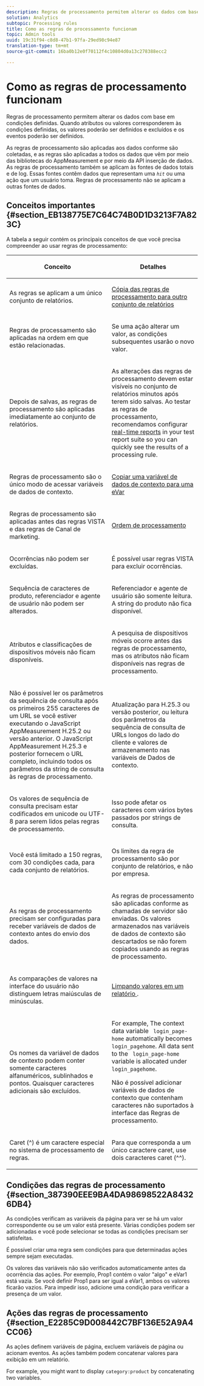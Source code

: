 ```yaml
---
description: Regras de processamento permitem alterar os dados com base em condições definidas. Quando atributos ou valores corresponderem às condições definidas, os valores poderão ser definidos e excluídos e os eventos poderão ser definidos.
solution: Analytics
subtopic: Processing rules
title: Como as regras de processamento funcionam
topic: Admin tools
uuid: 19c31f94-c8d8-47b1-97fa-29ed98c94e87
translation-type: tm+mt
source-git-commit: 16ba0b12e0f70112f4c10804d0a13c278388ecc2

---
```



# Como as regras de processamento funcionam

Regras de processamento permitem alterar os dados com base em condições definidas. Quando atributos ou valores corresponderem às condições definidas, os valores poderão ser definidos e excluídos e os eventos poderão ser definidos.

As regras de processamento são aplicadas aos dados conforme são coletadas, e as regras são aplicadas a todos os dados que vêm por meio das bibliotecas do AppMeasurement e por meio da API inserção de dados. As regras de processamento também se aplicam às fontes de dados totais e de log. Essas fontes contêm dados que representam uma *`hit`* ou uma ação que um usuário toma. Regras de processamento não se aplicam a outras fontes de dados.

## Conceitos importantes {#section_EB138775E7C64C74B0D1D3213F7A823C}

A tabela a seguir contém os principais conceitos de que você precisa compreender ao usar regras de processamento:

<table id="table_287C606AE26E47AA8F737411990ACEB2"> 
 <thead> 
  <tr> 
   <th colname="col1" class="entry"> <p>Conceito </p> </th> 
   <th colname="col2" class="entry"> <p>Detalhes </p> </th> 
  </tr> 
 </thead>
 <tbody> 
  <tr> 
   <td colname="col1"> <p>As regras se aplicam a um único conjunto de relatórios. </p> </td> 
   <td colname="col2"> <p> <a href="/help/admin/admin/c-processing-rules/c-processing-rules-configuration/t-processing-rules-copy-to-rs.md"> Cópia das regras de processamento para outro conjunto de relatórios </a> </p> </td> 
  </tr> 
  <tr> 
   <td colname="col1"> <p>Regras de processamento são aplicadas na ordem em que estão relacionadas. </p> </td> 
   <td colname="col2"> <p>Se uma ação alterar um valor, as condições subsequentes usarão o novo valor. </p> </td> 
  </tr> 
  <tr> 
   <td colname="col1"> <p>Depois de salvas, as regras de processamento são aplicadas imediatamente ao conjunto de relatórios. </p> </td> 
   <td colname="col2"> <p>As alterações das regras de processamento devem estar visíveis no conjunto de relatórios minutos após terem sido salvas. Ao testar as regras de processamento, recomendamos configurar <a href="/help/admin/admin/realtime/t-realtime-admin.md"> real-time reports</a> in your test report suite so you can quickly see the results of a processing rule. </p> </td> 
  </tr> 
  <tr> 
   <td colname="col1"> <p>Regras de processamento são o único modo de acessar variáveis de dados de contexto. </p> </td> 
   <td colname="col2"> <p> <a href="/help/admin/admin/c-processing-rules/processing-rules-examples/processing-rules-copy-context-data.md"> Copiar uma variável de dados de contexto para uma eVar </a> </p> </td> 
  </tr> 
  <tr> 
   <td colname="col1"> <p>Regras de processamento são aplicadas antes das regras VISTA e das regras de Canal de marketing. </p> </td> 
   <td colname="col2"> <p> <a href="/help/admin/admin/c-processing-rules/c-processing-rules-configuration/processing-rule-order.md"> Ordem de processamento </a> </p> </td> 
  </tr> 
  <tr> 
   <td colname="col1"> <p>Ocorrências não podem ser excluídas. </p> </td> 
   <td colname="col2"> <p>É possível usar regras VISTA para excluir ocorrências. </p> </td> 
  </tr> 
  <tr> 
   <td colname="col1"> <p>Sequência de caracteres de produto, referenciador e agente de usuário não podem ser alterados. </p> </td> 
   <td colname="col2"> <p>Referenciador e agente de usuário são somente leitura. A string do produto não fica disponível. </p> </td> 
  </tr> 
  <tr> 
   <td colname="col1"> <p>Atributos e classificações de dispositivos móveis não ficam disponíveis. </p> </td> 
   <td colname="col2"> <p>A pesquisa de dispositivos móveis ocorre antes das regras de processamento, mas os atributos não ficam disponíveis nas regras de processamento. </p> </td> 
  </tr> 
  <tr> 
   <td colname="col1"> <p>Não é possível ler os parâmetros da sequência de consulta após os primeiros 255 caracteres de um URL se você estiver executando o JavaScript AppMeasurement H.25.2 ou versão anterior. O JavaScript AppMeasurement H.25.3 e posterior fornecem o URL completo, incluindo todos os parâmetros da string de consulta às regras de processamento. </p> </td> 
   <td colname="col2"> <p>Atualização para H.25.3 ou versão posterior, ou leitura dos parâmetros da sequência de consulta de URLs longos do lado do cliente e valores de armazenamento nas variáveis de Dados de contexto. </p> </td> 
  </tr> 
  <tr> 
   <td colname="col1"> <p>Os valores de sequência de consulta precisam estar codificados em unicode ou UTF-8 para serem lidos pelas regras de processamento. </p> </td> 
   <td colname="col2"> <p>Isso pode afetar os caracteres com vários bytes passados por strings de consulta. </p> </td> 
  </tr> 
  <tr> 
   <td colname="col1"> <p>Você está limitado a 150 regras, com 30 condições cada, para cada conjunto de relatórios. </p> </td> 
   <td colname="col2"> <p>Os limites da regra de processamento são por conjunto de relatórios, e não por empresa. </p> </td> 
  </tr> 
  <tr> 
   <td colname="col1"> <p>As regras de processamento precisam ser configuradas para receber variáveis de dados de contexto antes do envio dos dados. </p> </td> 
   <td colname="col2"> <p>As regras de processamento são aplicadas conforme as chamadas de servidor são enviadas. Os valores armazenados nas variáveis de dados de contexto são descartados se não forem copiados usando as regras de processamento. </p> </td> 
  </tr> 
  <tr> 
   <td colname="col1"> <p>As comparações de valores na interface do usuário não distinguem letras maiúsculas de minúsculas. </p> </td> 
   <td colname="col2"> <p> <a href="/help/admin/admin/c-processing-rules/processing-rules-examples/clean-up-values-in-a-report.md"> Limpando valores em um relatório </a>. </p> </td> 
  </tr> 
  <tr> 
   <td colname="col1"> <p>Os nomes da variável de dados de contexto podem conter somente caracteres alfanuméricos, sublinhados e pontos. Quaisquer caracteres adicionais são excluídos. </p> </td> 
   <td colname="col2"> <p>For example, The context data variable <code> login_page-home</code> automatically becomes <code> login_pagehome</code>. All data sent to the <code> login_page-home</code> variable is allocated under <code> login_pagehome</code>. </p> <p>Não é possível adicionar variáveis de dados de contexto que contenham caracteres não suportados à interface das Regras de processamento. </p> </td> 
  </tr> 
  <tr> 
   <td colname="col1"> <p>Caret (^) é um caractere especial no sistema de processamento de regras. </p> </td> 
   <td colname="col2"> <p>Para que corresponda a um único caractere caret, use dois caracteres caret (^^). </p> </td> 
  </tr> 
 </tbody> 
</table>

## Condições das regras de processamento {#section_387390EEE9BA4DA98698522A84326DB4}

As condições verificam as variáveis da página para ver se há um valor correspondente ou se um valor está presente. Várias condições podem ser adicionadas e você pode selecionar se todas as condições precisam ser satisfeitas.

É possível criar uma regra sem condições para que determinadas ações sempre sejam executadas.

Os valores das variáveis não são verificados automaticamente antes da ocorrência das ações. Por exemplo, Prop1 contém o valor "algo" e eVar1 está vazia. Se você definir Prop1 para ser igual a eVar1, ambos os valores ficarão vazios. Para impedir isso, adicione uma condição para verificar a presença de um valor.

## Ações das regras de processamento {#section_E2285C9D008442C7BF136E52A9A4CC06}

As ações definem variáveis de página, excluem variáveis de página ou acionam eventos. As ações também podem concatenar valores para exibição em um relatório.

For example, you might want to display `category:product` by concatenating two variables.
